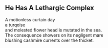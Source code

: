He Has A Lethargic Complex
--------------------------
A motionless curtain day  
a turqoise  
and molested flower head is mutated in the sea.  
The consequence showers on its negligent mare  
blushing cashmire currents over the thicket.  
